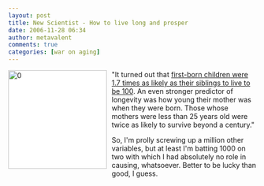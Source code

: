 ```yaml
---
layout: post
title: New Scientist - How to live long and prosper
date: 2006-11-28 06:34
author: metavalent
comments: true
categories: [war on aging]
---
```

<!--Lead Photo --><a href="https://www.newscientist.com/channel/health/mg19225795.500-how-to-live-long-and-prosper.html" target="_blank"><img style="float:left;margin:0 10px 10px 0;cursor:pointer;background:white;width:200px;" src="https://img135.imageshack.us/img135/8428/bigthumb2cf6.jpg" border="0" alt="0" align="left" /></a><!-- Commentary -->"It turned out that <a href="https://www.newscientist.com/channel/health/mg19225795.500-how-to-live-long-and-prosper.html">first-born children were 1.7 times as likely as their siblings to live to be 100</a>. An even stronger predictor of longevity was how young their mother was when they were born. Those whose mothers were less than 25 years old were twice as likely to survive beyond a century."

So, I'm prolly screwing up a million other variables, but at least I'm batting 1000 on two with which I had absolutely no role in causing, whatsoever. Better to be lucky than good, I guess.
